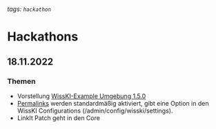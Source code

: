 ###### tags: `hackathon`
# Hackathons
## 18.11.2022
### Themen
* Vorstellung [WissKI-Example Umgebung 1.5.0](https://hub.docker.com/repository/docker/rnsrk/wisski_example)
* [Permalinks](https://git.drupalcode.org/project/wisski/-/tree/8.x-3.x/wisski_permalink) werden standardmäßig aktiviert, gibt eine Option in den WissKI Configurations (/admin/config/wisski/settings). 
* LinkIt Patch geht in den Core 